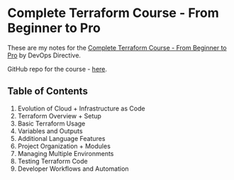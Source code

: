# Complete Terraform Course - From Beginner to Pro

These are my notes for the [Complete Terraform Course - From Beginner to Pro](https://www.youtube.com/watch?v=7xngnjfIlK4) by DevOps Directive.

GitHub repo for the course - [here](https://github.com/sidpalas/devops-directive-terraform-course).

## Table of Contents

1. Evolution of Cloud + Infrastructure as Code
2. Terraform Overview + Setup
3. Basic Terraform Usage
4. Variables and Outputs
5. Additional Language Features
6. Project Organization + Modules
7. Managing Multiple Environments
8. Testing Terraform Code
9. Developer Workflows and Automation
